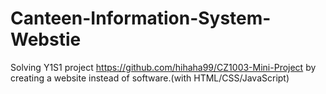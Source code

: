 # Canteen-Information-System-Webstie
Solving Y1S1 project https://github.com/hihaha99/CZ1003-Mini-Project by creating a website instead of software.(with HTML/CSS/JavaScript)

